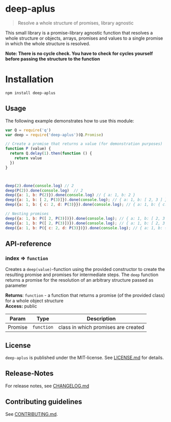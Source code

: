 # deep-aplus

> Resolve a whole structure of promises, library agnostic

This small library is a promise-library agnostic function that resolves a whole structure
or objects, arrays, promises and values to a single promise in which the whole structure is 
resolved.

**Note: There is no cycle check. You have to check for cycles yourself before passing the
  structure to the function**
# Installation

```
npm install deep-aplus
```

## Usage

The following example demonstrates how to use this module:

```js
var Q = require('q')
var deep = require('deep-aplus')(Q.Promise)

// Create a promise that returns a value (for demonstration purposes)
function P (value) {
  return Q.delay(1).then(function () {
    return value
  })
}



deep(2).done(console.log) // 2
deep(P(2)).done(console.log)  // 2
deep({a: 1, b: P(2)}).done(console.log) // { a: 1, b: 2 }
deep({a: 1, b: [ 2, P(3)]}).done(console.log); // { a: 1, b: [ 2, 3 ] }
deep({a: 1, b: { c: 2, d: P(3)}}).done(console.log); // { a: 1, b: { c: 2, d: 3 } }

// Nesting promises
deep({a: 1, b: P([ 2, P(3)])}).done(console.log); // { a: 1, b: [ 2, 3 ] }
deep({a: 1, b: P([ 2, P(3)])}).done(console.log); // { a: 1, b: [ 2, 3 ] }
deep({a: 1, b: P({ c: 2, d: P(3)})}).done(console.log); // { a: 1, b: { c: 2, d: 3 } }
```


##  API-reference

<a name="module_index"></a>
### index ⇒ <code>function</code>
Creates a `deep(value)`-function using the provided constructor to
create the resulting promise and promises for intermediate steps.
The `deep` function returns a promise for the resolution of an arbitrary
structure passed as parameter

**Returns**: <code>function</code> - a function that returns a promise (of the provided class)
  for a whole object structure  
**Access:** public  

| Param | Type | Description |
| --- | --- | --- |
| Promise | <code>function</code> | class in which promises are created |




## License

`deep-aplus` is published under the MIT-license. 
See [LICENSE.md](LICENSE.md) for details.

## Release-Notes
 
For release notes, see [CHANGELOG.md](CHANGELOG.md)
 
## Contributing guidelines

See [CONTRIBUTING.md](CONTRIBUTING.md).